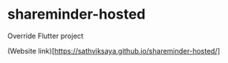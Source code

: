 # shareminder-hosted
Override Flutter project

(Website link)[https://sathviksaya.github.io/shareminder-hosted/]
